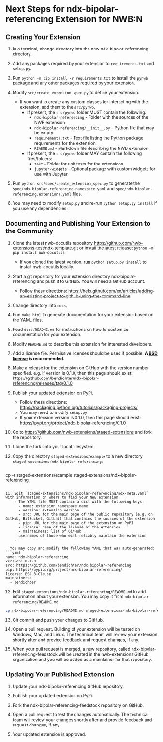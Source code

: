 # Next Steps for ndx-bipolar-referencing Extension for NWB:N

## Creating Your Extension

1. In a terminal, change directory into the new ndx-bipolar-referencing directory.

2. Add any packages required by your extension to `requirements.txt` and `setup.py`.

3. Run `python -m pip install -r requirements.txt` to install the `pynwb` package
and any other packages required by your extension.

4. Modify `src/create_extension_spec.py` to define your extension.

    - If you want to create any custom classes for interacting with the extension,
      add them to the `src/pynwb`.
      - If present, the `src/pynwb` folder MUST contain the following:
        - `ndx-bipolar-referencing` - Folder with the sources of the NWB extension
        - `ndx-bipolar-referencing/__init__.py` - Python file that may be empty
        - `requirements.txt` - Text file listing the Python package requirements for the extension
        - `README.md` - Markdown file describing the NWB extension
      - If present, the `src/pynwb` folder MAY contain the following files/folders:
        - `test` - Folder for unit tests for the extensions
        - `jupyter-widgets` - Optional package with custom widgets for use with Jupyter

5. Run `python src/spec/create_extension_spec.py` to generate the
`spec/ndx-bipolar-referencing.namespace.yaml` and
`spec/ndx-bipolar-referencing.extensions.yaml` files.

6. You may need to modify `setup.py` and re-run `python setup.py install` if you
use any dependencies.


## Documenting and Publishing Your Extension to the Community

1. Clone the latest nwb-docutils repository https://github.com/nwb-extensions-test/ndx-template.git
or install the latest release:
`python -m pip install nwb-docutils`
    - If you cloned the latest version, run `python setup.py install` to install nwb-docutils locally.

2. Start a git repository for your extension directory ndx-bipolar-referencing
 and push it to GitHub. You will need a GitHub account.
    - Follow these directions:
  https://help.github.com/en/articles/adding-an-existing-project-to-github-using-the-command-line

3. Change directory into `docs`.

4. Run `make html` to generate documentation for your extension based on the YAML files.

5. Read `docs/README.md` for instructions on how to customize documentation for
your extension.

6. Modify `README.md` to describe this extension for interested developers.

7. Add a license file. Permissive licenses should be used if possible. **A [BSD license](https://opensource.org/licenses/BSD-3-Clause) is recommended.**

8. Make a release for the extension on GitHub with the version number specified. e.g. if version is 0.1.0, then this page should exist: https://github.com/bendichter/ndx-bipolar-referencing/releases/tag/0.1.0

9. Publish your updated extension on PyPi.
    - Follow these directions: https://packaging.python.org/tutorials/packaging-projects/
    - You may need to modify `setup.py`
    - If your extension version is 0.1.0, then this page should exist: https://pypi.org/project/ndx-bipolar-referencing/0.1.0

10. Go to https://github.com/nwb-extensions/staged-extensions and fork the
repository.

10. Clone the fork onto your local filesystem.

10. Copy the directory `staged-extensions/example` to a new directory
`staged-extensions/ndx-bipolar-referencing`:

    ```bash
cp -r staged-extensions/example staged-extensions/ndx-bipolar-referencing
```

11. Edit `staged-extensions/ndx-bipolar-referencing/ndx-meta.yaml`
with information on where to find your NWB extension.
    - The YAML file MUST contain a dict with the following keys:
      - name: extension namespace name
      - version: extension version
      - src: URL for the main page of the public repository (e.g. on GitHub, BitBucket, GitLab) that contains the sources of the extension
      - pip: URL for the main page of the extension on PyPI
      - license: name of the license of the extension
      - maintainers: list of GitHub
      usernames of those who will reliably maintain the extension
    -

  You may copy and modify the following YAML that was auto-generated:
```yaml
name: ndx-bipolar-referencing
version: 0.1.0
src: https://github.com/bendichter/ndx-bipolar-referencing
pip: https://pypi.org/project/ndx-bipolar-referencing/
license: BSD 3-Clause
maintainers:
  - bendichter
```

12. Edit `staged-extensions/ndx-bipolar-referencing/README.md`
to add information about your extension. You may copy it from
`ndx-bipolar-referencing/README.md`.

  ```bash
cp ndx-bipolar-referencing/README.md staged-extensions/ndx-bipolar-referencing/README.md
```

13. Git commit and push your changes to GitHub.

14. Open a pull request. Building of your extension will be tested on Windows,
Mac, and Linux. The technical team will review your extension shortly after
and provide feedback and request changes, if any.

15. When your pull request is merged, a new repository, called
ndx-bipolar-referencing-feedstock will be created in the nwb-extensions
GitHub organization and you will be added as a maintainer for that repository.


## Updating Your Published Extension

1. Update your ndx-bipolar-referencing GitHub repository.

2. Publish your updated extension on PyPi.

3. Fork the ndx-bipolar-referencing-feedstock repository on GitHub.

4. Open a pull request to test the changes automatically. The technical team
will review your changes shortly after and provide feedback and request changes,
 if any.

5. Your updated extension is approved.

